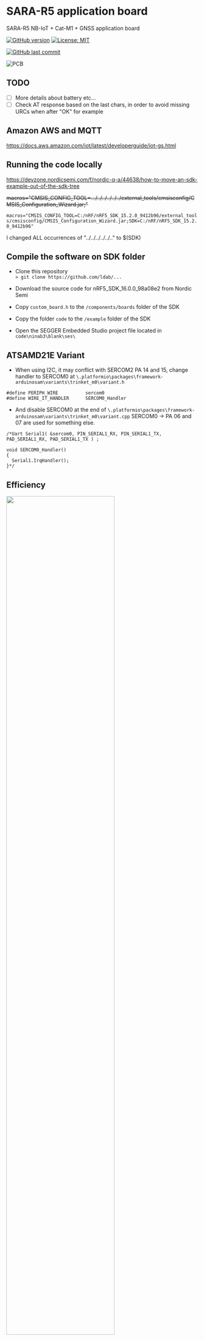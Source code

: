 # SARA-R5 application board

 SARA-R5 NB-IoT + Cat-M1 + GNSS application board

[![GitHub version](https://img.shields.io/github/release/ldab/SARA-R5-application-board.svg)](https://github.com/ldab/SARA-R5-application-board/releases/latest)
[![License: MIT](https://img.shields.io/badge/License-MIT-green.svg)](https://github.com/ldab/SARA-R5-application-board/blob/master/LICENSE)

[![GitHub last commit](https://img.shields.io/github/last-commit/ldab/SARA-R5-application-board.svg?style=social)](https://github.com/ldab/SARA-R5-application-board)

![PCB](./pics/esp_pmc_pcb.png)

## TODO

- [ ] More details about battery etc...
- [ ] Check AT response based on the last chars, in order to avoid missing URCs when after "OK" for example

## Amazon AWS and MQTT

https://docs.aws.amazon.com/iot/latest/developerguide/iot-gs.html

## Running the code locally

https://devzone.nordicsemi.com/f/nordic-q-a/44638/how-to-move-an-sdk-example-out-of-the-sdk-tree

~~macros="CMSIS_CONFIG_TOOL=.../../../../../../external_tools/cmsisconfig/CMSIS_Configuration_Wizard.jar;"~~

`macros="CMSIS_CONFIG_TOOL=C:/nRF/nRF5_SDK_15.2.0_9412b96/external_tools/cmsisconfig/CMSIS_Configuration_Wizard.jar;SDK=C:/nRF/nRF5_SDK_15.2.0_9412b96"`

I changed ALL occurrences of "../../../../../.." to $(SDK)

## Compile the software on SDK folder

* Clone this repository   
```> git clone https://github.com/ldab/...```

* Download the source code for nRF5_SDK_16.0.0_98a08e2 from Nordic Semi

* Copy ```custom_board.h``` to the ```/components/boards``` folder of the SDK

* Copy the folder ```code``` to the ```/example``` folder of the SDK

* Open the SEGGER Embedded Studio project file located in ```code\ninab3\blank\ses\```

## ATSAMD21E Variant

* When using I2C, it may conflict with SERCOM2 PA 14 and 15, change handler to SERCOM0 at `\.platformio\packages\framework-arduinosam\variants\trinket_m0\variant.h`

```
#define PERIPH_WIRE          sercom0
#define WIRE_IT_HANDLER      SERCOM0_Handler
```

* And disable SERCOM0 at the end of `\.platformio\packages\framework-arduinosam\variants\trinket_m0\variant.cpp` SERCOM0 -> PA 06 and 07 are used for something else.

```
/*Uart Serial1( &sercom0, PIN_SERIAL1_RX, PIN_SERIAL1_TX, PAD_SERIAL1_RX, PAD_SERIAL1_TX ) ;

void SERCOM0_Handler()
{
  Serial1.IrqHandler();
}*/
```

## Efficiency

<img src="./pics/effchart.png" width="75%"> 

## Schematic

<img src="./schematic.png" width="75%"> 

## BOM

[ESP Battery pmb](./KiCad/BOM.csv)

## Enclosure

<img src="./pics/enclosure.png" alt="3D" width="50%"> 

## Final Thoughts or Improvements

* Use STATUS 2 of AEM10941 as lst grasp;
* Supply NINA from the same 3.xV from the Boost Converter;
* Control boost converter EN, in order to turn SARA Off;
* SARA RESET Pin access;
* Open Drain 74LVC3G07 buffer on NINA RGB, in order to avoid leak.

## Credits

GitHub Shields and Badges created with [Shields.io](https://github.com/badges/shields/)
